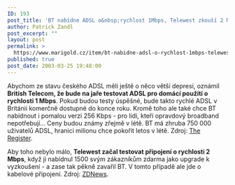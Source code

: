 ```yaml
---
ID: 193
post_title: 'BT nabídne ADSL o&nbsp;rychlost 1Mbps, Telewest zkouší 2 Mbps'
author: Patrick Zandl
post_excerpt: ""
layout: post
permalink: >
  https://www.marigold.cz/item/bt-nabidne-adsl-o-rychlost-1mbps-telewest-zkousi-2-mbps
published: true
post_date: 2003-03-25 19:48:00
---
```

<P>Abychom ze stavu českého ADSL měli ještě o něco větší depresi, oznámil <STRONG>British Telecom, že bude na jaře testovat ADSL pro domácí použití o rychlosti 1 Mbps</STRONG>. Pokud budou testy úspěšné, bude takto rychlé ADSL v Británii komerčně dostupné do konce roku. Kromě toho ale také chce BT nabídnout i pomalou verzi 256 Kbps - pro lidi, kteří opravdový broadband nepotřebují... Ceny budou známy zřejmě v létě. BT má zhruba 750 000 uživatelů ADSL, hranici milionu chce pokořit letos v létě. Zdroj: <A href="http://www.theregister.co.uk/content/22/29932.html" target=_blank>The Register</A>.&#160;</P>
<P>Aby toho nebylo málo, <STRONG>Telewest začal testovat připojení o rychlosti 2 Mbps</STRONG>, když ji nabídnul 1500 svým zákazníkům zdarma jako upgrade k vyzkoušení - a zase tak pěkně zavařil BT. V tomto případě ale jde o kabelové připojení. Zdroj: <A href="http://news.zdnet.co.uk/story/0,,t269-s2132410,00.html" target=_blank>ZDNews</A>.</P>